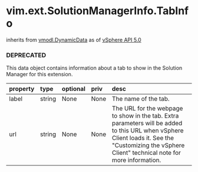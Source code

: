 vim.ext.SolutionManagerInfo.TabInfo
===================================
inherits from [vmodl.DynamicData](docs/vmodl.DynamicData.md)
as of [vSphere API 5.0](vim.version.md#vim.version.version7)
### DEPRECATED



This data object contains information about a tab to show in the  Solution Manager for this extension.

| property | type | optional | priv | desc |
|:---------|:-----|:---------|:-----|:-----|
| label | string | None | None | The name of the tab. |
| url | string | None | None | The URL for the webpage to show in the tab. Extra parameters will be added  to this URL when vSphere Client loads it. See the "Customizing the vSphere  Client" technical note for more information. |


